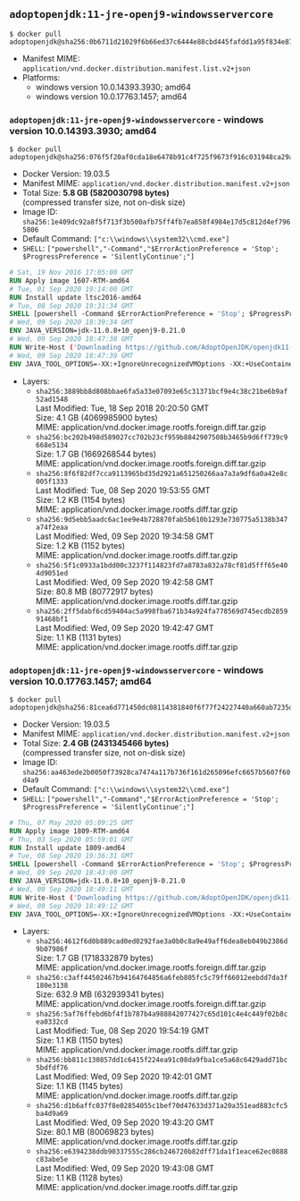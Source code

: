 ## `adoptopenjdk:11-jre-openj9-windowsservercore`

```console
$ docker pull adoptopenjdk@sha256:0b6711d21029f6b66ed37c6444e88cbd445fafdd1a95f834e872baf86614a610
```

-	Manifest MIME: `application/vnd.docker.distribution.manifest.list.v2+json`
-	Platforms:
	-	windows version 10.0.14393.3930; amd64
	-	windows version 10.0.17763.1457; amd64

### `adoptopenjdk:11-jre-openj9-windowsservercore` - windows version 10.0.14393.3930; amd64

```console
$ docker pull adoptopenjdk@sha256:076f5f20af0cda18e6478b91c4f725f9673f916c031948ca29abe1fbf6bf297e
```

-	Docker Version: 19.03.5
-	Manifest MIME: `application/vnd.docker.distribution.manifest.v2+json`
-	Total Size: **5.8 GB (5820030798 bytes)**  
	(compressed transfer size, not on-disk size)
-	Image ID: `sha256:1e409dc92a8f5f713f3b500afb75ff4fb7ea858f4984e17d5c812d4ef7965806`
-	Default Command: `["c:\\windows\\system32\\cmd.exe"]`
-	`SHELL`: `["powershell","-Command","$ErrorActionPreference = 'Stop'; $ProgressPreference = 'SilentlyContinue';"]`

```dockerfile
# Sat, 19 Nov 2016 17:05:00 GMT
RUN Apply image 1607-RTM-amd64
# Tue, 01 Sep 2020 19:14:00 GMT
RUN Install update ltsc2016-amd64
# Tue, 08 Sep 2020 19:31:34 GMT
SHELL [powershell -Command $ErrorActionPreference = 'Stop'; $ProgressPreference = 'SilentlyContinue';]
# Wed, 09 Sep 2020 18:39:34 GMT
ENV JAVA_VERSION=jdk-11.0.8+10_openj9-0.21.0
# Wed, 09 Sep 2020 18:47:38 GMT
RUN Write-Host ('Downloading https://github.com/AdoptOpenJDK/openjdk11-binaries/releases/download/jdk-11.0.8%2B10_openj9-0.21.0/OpenJDK11U-jre_x64_windows_openj9_11.0.8_10_openj9-0.21.0.msi ...');     [Net.ServicePointManager]::SecurityProtocol = [Net.SecurityProtocolType]::Tls12;     wget https://github.com/AdoptOpenJDK/openjdk11-binaries/releases/download/jdk-11.0.8%2B10_openj9-0.21.0/OpenJDK11U-jre_x64_windows_openj9_11.0.8_10_openj9-0.21.0.msi -O 'openjdk.msi';     Write-Host ('Verifying sha256 (de1caf30e81fbdc0e128e3e3360cd6245b6dd7b0857224604a810dde47061152) ...');     if ((Get-FileHash openjdk.msi -Algorithm sha256).Hash -ne 'de1caf30e81fbdc0e128e3e3360cd6245b6dd7b0857224604a810dde47061152') {             Write-Host 'FAILED!';             exit 1;     };         New-Item -ItemType Directory -Path C:\temp | Out-Null;         Write-Host 'Installing using MSI ...';     Start-Process -FilePath "msiexec.exe" -ArgumentList '/i', 'openjdk.msi', '/L*V', 'C:\temp\OpenJDK.log',     '/quiet', 'ADDLOCAL=FeatureEnvironment,FeatureJarFileRunWith,FeatureJavaHome' -Wait -Passthru;     Remove-Item -Path C:\temp -Recurse | Out-Null;     Write-Host 'Removing openjdk.msi ...';     Remove-Item openjdk.msi -Force
# Wed, 09 Sep 2020 18:47:39 GMT
ENV JAVA_TOOL_OPTIONS=-XX:+IgnoreUnrecognizedVMOptions -XX:+UseContainerSupport -XX:+IdleTuningCompactOnIdle -XX:+IdleTuningGcOnIdle
```

-	Layers:
	-	`sha256:3889bb8d808bbae6fa5a33e07093e65c31371bcf9e4c38c21be6b9af52ad1548`  
		Last Modified: Tue, 18 Sep 2018 20:20:50 GMT  
		Size: 4.1 GB (4069985900 bytes)  
		MIME: application/vnd.docker.image.rootfs.foreign.diff.tar.gzip
	-	`sha256:bc202b498d589027cc702b23cf959b8842907508b3465b9d6ff739c9668e5134`  
		Size: 1.7 GB (1669268544 bytes)  
		MIME: application/vnd.docker.image.rootfs.foreign.diff.tar.gzip
	-	`sha256:8f6f82df7cca9113965bd35d2921a651250266aa7a3a9df6a0a42e8c005f1333`  
		Last Modified: Tue, 08 Sep 2020 19:53:55 GMT  
		Size: 1.2 KB (1154 bytes)  
		MIME: application/vnd.docker.image.rootfs.diff.tar.gzip
	-	`sha256:9d5ebb5aadc6ac1ee9e4b728870fab5b610b1293e730775a5138b347a74f2eaa`  
		Last Modified: Wed, 09 Sep 2020 19:34:58 GMT  
		Size: 1.2 KB (1152 bytes)  
		MIME: application/vnd.docker.image.rootfs.diff.tar.gzip
	-	`sha256:5f1c0933a1bdd00c3237f114823fd7a8783a832a78cf81d5fff65e404d9051ed`  
		Last Modified: Wed, 09 Sep 2020 19:42:58 GMT  
		Size: 80.8 MB (80772917 bytes)  
		MIME: application/vnd.docker.image.rootfs.diff.tar.gzip
	-	`sha256:2ff5dabf6cd59404ac5a998fba671b34a924fa778569d745ecdb285991468bf1`  
		Last Modified: Wed, 09 Sep 2020 19:42:47 GMT  
		Size: 1.1 KB (1131 bytes)  
		MIME: application/vnd.docker.image.rootfs.diff.tar.gzip

### `adoptopenjdk:11-jre-openj9-windowsservercore` - windows version 10.0.17763.1457; amd64

```console
$ docker pull adoptopenjdk@sha256:81cea6d771450dc08114381840f6f77f24227440a660ab7235d2a0cf0defd318
```

-	Docker Version: 19.03.5
-	Manifest MIME: `application/vnd.docker.distribution.manifest.v2+json`
-	Total Size: **2.4 GB (2431345466 bytes)**  
	(compressed transfer size, not on-disk size)
-	Image ID: `sha256:aa463ede2b0050f73928ca7474a117b736f161d265096efc6657b5607f60d4a9`
-	Default Command: `["c:\\windows\\system32\\cmd.exe"]`
-	`SHELL`: `["powershell","-Command","$ErrorActionPreference = 'Stop'; $ProgressPreference = 'SilentlyContinue';"]`

```dockerfile
# Thu, 07 May 2020 05:09:25 GMT
RUN Apply image 1809-RTM-amd64
# Thu, 03 Sep 2020 05:59:01 GMT
RUN Install update 1809-amd64
# Tue, 08 Sep 2020 19:36:31 GMT
SHELL [powershell -Command $ErrorActionPreference = 'Stop'; $ProgressPreference = 'SilentlyContinue';]
# Wed, 09 Sep 2020 18:43:00 GMT
ENV JAVA_VERSION=jdk-11.0.8+10_openj9-0.21.0
# Wed, 09 Sep 2020 18:49:11 GMT
RUN Write-Host ('Downloading https://github.com/AdoptOpenJDK/openjdk11-binaries/releases/download/jdk-11.0.8%2B10_openj9-0.21.0/OpenJDK11U-jre_x64_windows_openj9_11.0.8_10_openj9-0.21.0.msi ...');     [Net.ServicePointManager]::SecurityProtocol = [Net.SecurityProtocolType]::Tls12;     wget https://github.com/AdoptOpenJDK/openjdk11-binaries/releases/download/jdk-11.0.8%2B10_openj9-0.21.0/OpenJDK11U-jre_x64_windows_openj9_11.0.8_10_openj9-0.21.0.msi -O 'openjdk.msi';     Write-Host ('Verifying sha256 (de1caf30e81fbdc0e128e3e3360cd6245b6dd7b0857224604a810dde47061152) ...');     if ((Get-FileHash openjdk.msi -Algorithm sha256).Hash -ne 'de1caf30e81fbdc0e128e3e3360cd6245b6dd7b0857224604a810dde47061152') {             Write-Host 'FAILED!';             exit 1;     };         New-Item -ItemType Directory -Path C:\temp | Out-Null;         Write-Host 'Installing using MSI ...';     Start-Process -FilePath "msiexec.exe" -ArgumentList '/i', 'openjdk.msi', '/L*V', 'C:\temp\OpenJDK.log',     '/quiet', 'ADDLOCAL=FeatureEnvironment,FeatureJarFileRunWith,FeatureJavaHome' -Wait -Passthru;     Remove-Item -Path C:\temp -Recurse | Out-Null;     Write-Host 'Removing openjdk.msi ...';     Remove-Item openjdk.msi -Force
# Wed, 09 Sep 2020 18:49:12 GMT
ENV JAVA_TOOL_OPTIONS=-XX:+IgnoreUnrecognizedVMOptions -XX:+UseContainerSupport -XX:+IdleTuningCompactOnIdle -XX:+IdleTuningGcOnIdle
```

-	Layers:
	-	`sha256:4612f6d0b889cad0ed0292fae3a0b0c8a9e49aff6dea8eb049b2386d9b07986f`  
		Size: 1.7 GB (1718332879 bytes)  
		MIME: application/vnd.docker.image.rootfs.foreign.diff.tar.gzip
	-	`sha256:c3aff44502467b94164764856a6feb805fc5c79ff66012eebdd7da3f180e3138`  
		Size: 632.9 MB (632939341 bytes)  
		MIME: application/vnd.docker.image.rootfs.foreign.diff.tar.gzip
	-	`sha256:5af76ffebd6bf4f1b787b4a988842077427c65d101c4e4c449f02b8cea0332cd`  
		Last Modified: Tue, 08 Sep 2020 19:54:19 GMT  
		Size: 1.1 KB (1150 bytes)  
		MIME: application/vnd.docker.image.rootfs.diff.tar.gzip
	-	`sha256:bb811c130857dd1c6415f224ea91c08da9fba1ce5a68c6429add71bc5bdfdf76`  
		Last Modified: Wed, 09 Sep 2020 19:42:01 GMT  
		Size: 1.1 KB (1145 bytes)  
		MIME: application/vnd.docker.image.rootfs.diff.tar.gzip
	-	`sha256:d1b6affc037f8e02854055c1bef70d47633d371a20a351ead883cfc5ba4d9a69`  
		Last Modified: Wed, 09 Sep 2020 19:43:20 GMT  
		Size: 80.1 MB (80069823 bytes)  
		MIME: application/vnd.docker.image.rootfs.diff.tar.gzip
	-	`sha256:e6394238ddb90337555c286cb246720b82dff71da1f1eace62ec0888c83abe5e`  
		Last Modified: Wed, 09 Sep 2020 19:43:08 GMT  
		Size: 1.1 KB (1128 bytes)  
		MIME: application/vnd.docker.image.rootfs.diff.tar.gzip

